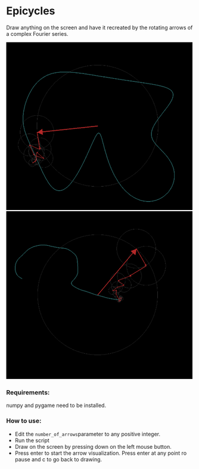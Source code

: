 # Epicycles
Draw anything on the screen and have it recreated by the rotating arrows of a complex Fourier series.

<p float="left">
  <img src="img/img_1.png" width="500" />
  <img src="img/img_2.png" width="500" /> 
</p>

### Requirements:
numpy and pygame need to be installed.

### How to use:
- Edit the `number_of_arrows`parameter to any positive integer.
- Run the script
- Draw on the screen by pressing down on the left mouse button.
- Press enter to start the arrow visualization. Press enter at any point ro pause and c to go back to drawing.
